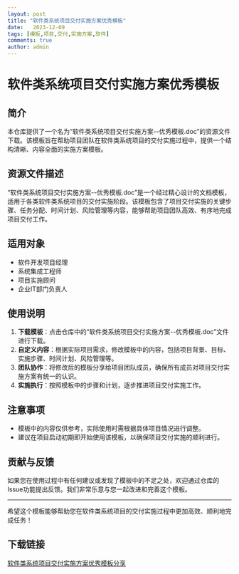 ```yaml
---
layout: post
title: "软件类系统项目交付实施方案优秀模板"
date:   2023-12-09
tags: [模板,项目,交付,实施方案,软件]
comments: true
author: admin
---
```

# 软件类系统项目交付实施方案优秀模板

## 简介

本仓库提供了一个名为“软件类系统项目交付实施方案--优秀模板.doc”的资源文件下载。该模板旨在帮助项目团队在软件类系统项目的交付实施过程中，提供一个结构清晰、内容全面的实施方案模板。

## 资源文件描述

“软件类系统项目交付实施方案--优秀模板.doc”是一个经过精心设计的文档模板，适用于各类软件类系统项目的交付实施阶段。该模板包含了项目交付实施的关键步骤、任务分配、时间计划、风险管理等内容，能够帮助项目团队高效、有序地完成项目交付工作。

## 适用对象

- 软件开发项目经理
- 系统集成工程师
- 项目实施顾问
- 企业IT部门负责人

## 使用说明

1. **下载模板**：点击仓库中的“软件类系统项目交付实施方案--优秀模板.doc”文件进行下载。
2. **自定义内容**：根据实际项目需求，修改模板中的内容，包括项目背景、目标、实施步骤、时间计划、风险管理等。
3. **团队协作**：将修改后的模板分享给项目团队成员，确保所有成员对项目交付实施方案有统一的认识。
4. **实施执行**：按照模板中的步骤和计划，逐步推进项目交付实施工作。

## 注意事项

- 模板中的内容仅供参考，实际使用时需根据具体项目情况进行调整。
- 建议在项目启动初期即开始使用该模板，以确保项目交付实施的顺利进行。

## 贡献与反馈

如果您在使用过程中有任何建议或发现了模板中的不足之处，欢迎通过仓库的Issue功能提出反馈。我们非常乐意与您一起改进和完善这个模板。

---

希望这个模板能够帮助您在软件类系统项目的交付实施过程中更加高效、顺利地完成任务！

## 下载链接

[软件类系统项目交付实施方案优秀模板分享](https://pan.quark.cn/s/020b3a7be924)